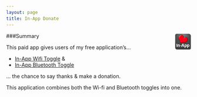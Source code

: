 ```yaml
---
layout: page
title: In-App Donate
---
```

<img style="float: right" src="/images/in-app-donate/icon.png" />

###Summary

This paid app gives users of my free application’s...

- [In-App Wifi Toggle](/android/in-app-wifi-toggle/) & 
- [In-App Bluetooth Toggle](/android/in-app-bluetooth-toggle/)

... the chance to say thanks & make a donation.

This application combines both the Wi-fi and Bluetooth toggles into one.
